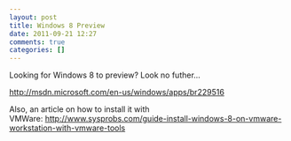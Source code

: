 ```yaml
---
layout: post
title: Windows 8 Preview
date: 2011-09-21 12:27
comments: true
categories: []
---
```

Looking for Windows 8 to preview? Look no futher...

<a href="http://msdn.microsoft.com/en-us/windows/apps/br229516">http://msdn.microsoft.com/en-us/windows/apps/br229516</a>

Also, an article on how to install it with VMWare: <a href="http://www.sysprobs.com/guide-install-windows-8-on-vmware-workstation-with-vmware-tools">http://www.sysprobs.com/guide-install-windows-8-on-vmware-workstation-with-vmware-tools</a>
